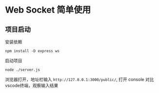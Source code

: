 # Web Socket 简单使用

## 项目启动

安装依赖
```shell
npm install -D express ws
```

启动项目
```shell
node ./server.js
```

浏览器打开，地址栏输入 `http://127.0.0.1:3000/public/`, 打开 console 对比 vscode终端，观察输入结果